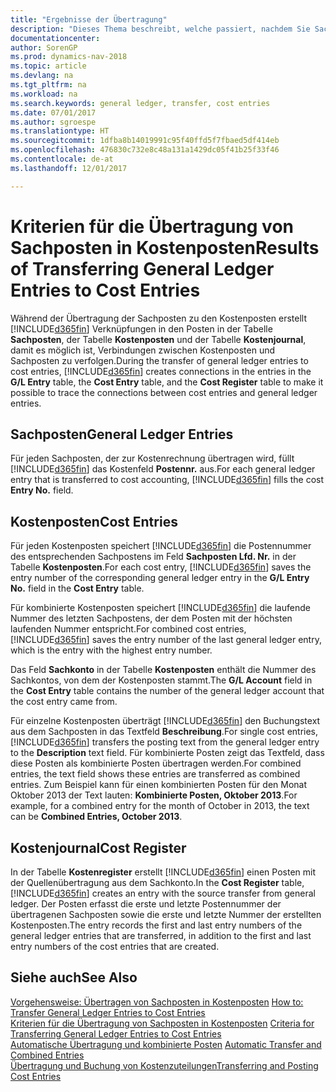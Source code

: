 ```yaml
---
title: "Ergebnisse der Übertragung"
description: "Dieses Thema beschreibt, welche passiert, nachdem Sie Sachposten in Kostenposten übertragen."
documentationcenter: 
author: SorenGP
ms.prod: dynamics-nav-2018
ms.topic: article
ms.devlang: na
ms.tgt_pltfrm: na
ms.workload: na
ms.search.keywords: general ledger, transfer, cost entries
ms.date: 07/01/2017
ms.author: sgroespe
ms.translationtype: HT
ms.sourcegitcommit: 1dfba8b14019991c95f40ffd5f7fbaed5df414eb
ms.openlocfilehash: 476830c732e8c48a131a1429dc05f41b25f33f46
ms.contentlocale: de-at
ms.lasthandoff: 12/01/2017

---
```

# <a name="results-of-transferring-general-ledger-entries-to-cost-entries"></a><span data-ttu-id="03372-103">Kriterien für die Übertragung von Sachposten in Kostenposten</span><span class="sxs-lookup"><span data-stu-id="03372-103">Results of Transferring General Ledger Entries to Cost Entries</span></span>
<span data-ttu-id="03372-104">Während der Übertragung der Sachposten zu den Kostenposten erstellt [!INCLUDE[d365fin](includes/d365fin_md.md)] Verknüpfungen in den Posten in der Tabelle **Sachposten**, der Tabelle **Kostenposten** und der Tabelle **Kostenjournal**, damit es möglich ist, Verbindungen zwischen Kostenposten und Sachposten zu verfolgen.</span><span class="sxs-lookup"><span data-stu-id="03372-104">During the transfer of general ledger entries to cost entries, [!INCLUDE[d365fin](includes/d365fin_md.md)] creates connections in the entries in the **G/L Entry** table, the **Cost Entry** table, and the **Cost Register** table to make it possible to trace the connections between cost entries and general ledger entries.</span></span>  

## <a name="general-ledger-entries"></a><span data-ttu-id="03372-105">Sachposten</span><span class="sxs-lookup"><span data-stu-id="03372-105">General Ledger Entries</span></span>  
<span data-ttu-id="03372-106">Für jeden Sachposten, der zur Kostenrechnung übertragen wird, füllt [!INCLUDE[d365fin](includes/d365fin_md.md)] das Kostenfeld **Postennr.** aus.</span><span class="sxs-lookup"><span data-stu-id="03372-106">For each general ledger entry that is transferred to cost accounting, [!INCLUDE[d365fin](includes/d365fin_md.md)] fills the cost **Entry No.** field.</span></span>  

## <a name="cost-entries"></a><span data-ttu-id="03372-107">Kostenposten</span><span class="sxs-lookup"><span data-stu-id="03372-107">Cost Entries</span></span>  
<span data-ttu-id="03372-108">Für jeden Kostenposten speichert [!INCLUDE[d365fin](includes/d365fin_md.md)] die Postennummer des entsprechenden Sachpostens im Feld **Sachposten Lfd. Nr.** in der Tabelle **Kostenposten**.</span><span class="sxs-lookup"><span data-stu-id="03372-108">For each cost entry, [!INCLUDE[d365fin](includes/d365fin_md.md)] saves the entry number of the corresponding general ledger entry in the **G/L Entry No.** field in the **Cost Entry** table.</span></span>  

<span data-ttu-id="03372-109">Für kombinierte Kostenposten speichert [!INCLUDE[d365fin](includes/d365fin_md.md)] die laufende Nummer des letzten Sachpostens, der dem Posten mit der höchsten laufenden Nummer entspricht.</span><span class="sxs-lookup"><span data-stu-id="03372-109">For combined cost entries, [!INCLUDE[d365fin](includes/d365fin_md.md)] saves the entry number of the last general ledger entry, which is the entry with the highest entry number.</span></span>  

<span data-ttu-id="03372-110">Das Feld **Sachkonto** in der Tabelle **Kostenposten** enthält die Nummer des Sachkontos, von dem der Kostenposten stammt.</span><span class="sxs-lookup"><span data-stu-id="03372-110">The **G/L Account** field in the **Cost Entry** table contains the number of the general ledger account that the cost entry came from.</span></span>  

<span data-ttu-id="03372-111">Für einzelne Kostenposten überträgt [!INCLUDE[d365fin](includes/d365fin_md.md)] den Buchungstext aus dem Sachposten in das Textfeld **Beschreibung**.</span><span class="sxs-lookup"><span data-stu-id="03372-111">For single cost entries, [!INCLUDE[d365fin](includes/d365fin_md.md)] transfers the posting text from the general ledger entry to the **Description** text field.</span></span> <span data-ttu-id="03372-112">Für kombinierte Posten zeigt das Textfeld, dass diese Posten als kombinierte Posten übertragen werden.</span><span class="sxs-lookup"><span data-stu-id="03372-112">For combined entries, the text field shows these entries are transferred as combined entries.</span></span> <span data-ttu-id="03372-113">Zum Beispiel kann für einen kombinierten Posten für den Monat Oktober 2013 der Text lauten: **Kombinierte Posten, Oktober 2013**.</span><span class="sxs-lookup"><span data-stu-id="03372-113">For example, for a combined entry for the month of October in 2013, the text can be **Combined Entries, October 2013**.</span></span>  

## <a name="cost-register"></a><span data-ttu-id="03372-114">Kostenjournal</span><span class="sxs-lookup"><span data-stu-id="03372-114">Cost Register</span></span>  
<span data-ttu-id="03372-115">In der Tabelle **Kostenregister** erstellt [!INCLUDE[d365fin](includes/d365fin_md.md)] einen Posten mit der Quellenübertragung aus dem Sachkonto.</span><span class="sxs-lookup"><span data-stu-id="03372-115">In the **Cost Register** table, [!INCLUDE[d365fin](includes/d365fin_md.md)] creates an entry with the source transfer from general ledger.</span></span> <span data-ttu-id="03372-116">Der Posten erfasst die erste und letzte Postennummer der übertragenen Sachposten sowie die erste und letzte Nummer der erstellten Kostenposten.</span><span class="sxs-lookup"><span data-stu-id="03372-116">The entry records the first and last entry numbers of the general ledger entries that are transferred, in addition to the first and last entry numbers of the cost entries that are created.</span></span>  

## <a name="see-also"></a><span data-ttu-id="03372-117">Siehe auch</span><span class="sxs-lookup"><span data-stu-id="03372-117">See Also</span></span>  
<span data-ttu-id="03372-118">[Vorgehensweise: Übertragen von Sachposten in Kostenposten](finance-how-to-transfer-general-ledger-entries-to-cost-entries.md) </span><span class="sxs-lookup"><span data-stu-id="03372-118">[How to: Transfer General Ledger Entries to Cost Entries](finance-how-to-transfer-general-ledger-entries-to-cost-entries.md) </span></span>  
<span data-ttu-id="03372-119">[Kriterien für die Übertragung von Sachposten in Kostenposten](finance-criteria-for-transferring-general-ledger-entries-to-cost-entries.md) </span><span class="sxs-lookup"><span data-stu-id="03372-119">[Criteria for Transferring General Ledger Entries to Cost Entries](finance-criteria-for-transferring-general-ledger-entries-to-cost-entries.md) </span></span>  
<span data-ttu-id="03372-120">[Automatische Übertragung und kombinierte Posten](finance-automatic-transfer-combined-entries.md) </span><span class="sxs-lookup"><span data-stu-id="03372-120">[Automatic Transfer and Combined Entries](finance-automatic-transfer-combined-entries.md) </span></span>  
[<span data-ttu-id="03372-121">Übertragung und Buchung von Kostenzuteilungen</span><span class="sxs-lookup"><span data-stu-id="03372-121">Transferring and Posting Cost Entries</span></span>](finance-transfer-and-post-cost-entries.md)  

